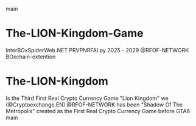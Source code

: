 main
# The-LION-Kingdom-Game
InterBOxSpiderWeb.NET PRVPNRFAI.py 2025 - 2029 @RFOF-NETWORK BOxchain-extention

# The-LION-Kingdom
Is the Third First Real Crypto Currency Game "Lion Kingdom" we (@Cryptoexchange.EN) @RFOF-NETWORK has been "Shadow Of The Metropolis" created as the First Real Crypto Currency Game before GTA6
main
